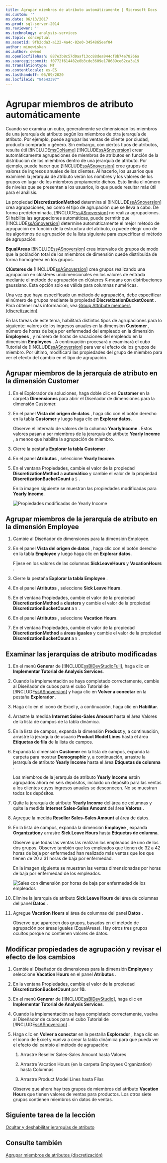 ```yaml
---
title: Agrupar miembros de atributo automáticamente | Microsoft Docs
ms.custom: ''
ms.date: 06/13/2017
ms.prod: sql-server-2014
ms.reviewer: ''
ms.technology: analysis-services
ms.topic: conceptual
ms.assetid: 9fb2cda3-a122-4a4c-82e0-3454865eef04
author: minewiskan
ms.author: owend
ms.openlocfilehash: 887e3b8c57d0aaf13cc88dea944cf8b74e78266a
ms.sourcegitcommit: f0772f614482e0b3cde3609e178689ce62ca3a19
ms.translationtype: MT
ms.contentlocale: es-ES
ms.lasthandoff: 06/09/2020
ms.locfileid: "84543397"
---
```

# <a name="automatically-grouping-attribute-members"></a>Agrupar miembros de atributo automáticamente
  Cuando se examina un cubo, generalmente se dimensionan los miembros de una jerarquía de atributo según los miembros de otra jerarquía de atributo. Por ejemplo, puede agrupar las ventas de cliente por ciudad, producto comprado o género. Sin embargo, con ciertos tipos de atributos, resulta útil [!INCLUDE[msCoName](../includes/msconame-md.md)] [!INCLUDE[ssASnoversion](../includes/ssasnoversion-md.md)] crear automáticamente agrupaciones de miembros de atributos en función de la distribución de los miembros dentro de una jerarquía de atributo. Por ejemplo, puede hacer que [!INCLUDE[ssASnoversion](../includes/ssasnoversion-md.md)] cree grupos de valores de ingresos anuales de los clientes. Al hacerlo, los usuarios que examinen la jerarquía de atributo verán los nombres y los valores de los grupos en lugar de los miembros propiamente dichos. Esto limita el número de niveles que se presentan a los usuarios, lo que puede resultar más útil para el análisis.

 La propiedad **DiscretizationMethod** determina si [!INCLUDE[ssASnoversion](../includes/ssasnoversion-md.md)] crea agrupaciones, así como el tipo de agrupación que se lleva a cabo. De forma predeterminada, [!INCLUDE[ssASnoversion](../includes/ssasnoversion-md.md)] no realiza agrupaciones. Si habilita las agrupaciones automáticas, puede permitir que [!INCLUDE[ssASnoversion](../includes/ssasnoversion-md.md)] determine automáticamente el mejor método de agrupación en función de la estructura del atributo, o puede elegir uno de los algoritmos de agrupación de la lista siguiente para especificar el método de agrupación:

 **EqualAreas** [!INCLUDE[ssASnoversion](../includes/ssasnoversion-md.md)] crea intervalos de grupos de modo que la población total de los miembros de dimensión quede distribuida de forma homogénea en los grupos.

 **Clústeres de** [!INCLUDE[ssASnoversion](../includes/ssasnoversion-md.md)] crea grupos realizando una agrupación en clústeres unidimensionales en los valores de entrada mediante el método de agrupación en clústeres K-means con distribuciones gaussiano. Esta opción solo es válida para columnas numéricas.

 Una vez que haya especificado un método de agrupación, debe especificar el número de grupos mediante la propiedad **DiscretizationBucketCount** . Para obtener más información, vea [Group Attribute members &#40;discretización&#41;](multidimensional-models/attribute-properties-group-attribute-members.md)

 En las tareas de este tema, habilitará distintos tipos de agrupaciones para lo siguiente: valores de los ingresos anuales en la dimensión **Customer** , número de horas de baja por enfermedad del empleado en la dimensión **Employees** , y número de horas de vacaciones del empleado en la dimensión **Employees** . A continuación procesará y examinará el cubo Tutorial de [!INCLUDE[ssASnoversion](../includes/ssasnoversion-md.md)] para ver el efecto de los grupos de miembro. Por último, modificará las propiedades del grupo de miembro para ver el efecto del cambio en el tipo de agrupación.

## <a name="grouping-attribute-hierarchy-members-in-the-customer-dimension"></a>Agrupar miembros de la jerarquía de atributo en la dimensión Customer

1.  En el Explorador de soluciones, haga doble clic en **Customer** en la carpeta **Dimensiones** para abrir el Diseñador de dimensiones para la dimensión Customer.

2.  En el panel **Vista del origen de datos** , haga clic con el botón derecho en la tabla **Customer** y luego haga clic en **Explorar datos**.

     Observe el intervalo de valores de la columna **YearlyIncome** . Estos valores pasan a ser miembros de la jerarquía de atributo **Yearly Income** , a menos que habilite la agrupación de miembro.

3.  Cierre la pestaña **Explorar la tabla Customer** .

4.  En el panel **Atributos** , seleccione **Yearly Income**.

5.  En el ventana Propiedades, cambie el valor de la propiedad **DiscretizationMethod** a **automático** y cambie el valor de la propiedad **DiscretizationBucketCount** a `5` .

     En la imagen siguiente se muestran las propiedades modificadas para **Yearly Income**.

     ![Propiedades modificadas de Yearly Income](../../2014/tutorials/media/l4-discretizationmethod-1.gif "Propiedades modificadas de Yearly Income")

## <a name="grouping-attribute-hierarchy-members-in-the-employee-dimension"></a>Agrupar miembros de la jerarquía de atributo en la dimensión Employee

1.  Cambie al Diseñador de dimensiones para la dimensión Employee.

2.  En el panel **Vista del origen de datos** , haga clic con el botón derecho en la tabla **Employee** y luego haga clic en **Explorar datos**.

     Fíjese en los valores de las columnas **SickLeaveHours** y **VacationHours** .

3.  Cierre la pestaña **Explorar la tabla Employee** .

4.  En el panel **Atributos** , seleccione **Sick Leave Hours**.

5.  En el ventana Propiedades, cambie el valor de la propiedad **DiscretizationMethod** a **clusters** y cambie el valor de la propiedad **DiscretizationBucketCount** a `5` .

6.  En el panel **Atributos** , seleccione **Vacation Hours**.

7.  En el ventana Propiedades, cambie el valor de la propiedad **DiscretizationMethod** a **áreas iguales** y cambie el valor de la propiedad **DiscretizationBucketCount** a `5` .

## <a name="browsing-the-modified-attribute-hierarchies"></a>Examinar las jerarquías de atributo modificadas

1.  En el menú **Generar** de [!INCLUDE[ssBIDevStudioFull](../includes/ssbidevstudiofull-md.md)], haga clic en **Implementar Tutorial de Analysis Services**.

2.  Cuando la implementación se haya completado correctamente, cambie al Diseñador de cubos para el cubo Tutorial de [!INCLUDE[ssASnoversion](../includes/ssasnoversion-md.md)] y haga clic en **Volver a conectar** en la pestaña **Explorador** .

3.  Haga clic en el icono de Excel y, a continuación, haga clic en **Habilitar**.

4.  Arrastre la medida **Internet Sales-Sales Amount** hasta el área Valores de la lista de campos de la tabla dinámica.

5.  En la lista de campos, expanda la dimensión **Product** y, a continuación, arrastre la jerarquía de usuario **Product Model Lines** hasta el área **Etiquetas de fila** de la lista de campos.

6.  Expanda la dimensión **Customer** en la lista de campos, expanda la carpeta para mostrar **Demographic** y, a continuación, arrastre la jerarquía de atributo **Yearly Income** hasta el área **Etiquetas de columna** .

     Los miembros de la jerarquía de atributo **Yearly Income** están agrupados ahora en seis depósitos, incluido un depósito para las ventas a los clientes cuyos ingresos anuales se desconocen. No se muestran todos los depósitos.

7.  Quite la jerarquía de atributo **Yearly Income** del área de columnas y quite la medida **Internet Sales-Sales Amount** del área **Valores** .

8.  Agregue la medida **Reseller Sales-Sales Amount** al área de datos.

9. En la lista de campos, expanda la dimensión **Employee** , expanda **Organization**y arrastre **Sick Leave Hours** hasta **Etiquetas de columna**.

     Observe que todas las ventas las realizan los empleados de uno de los dos grupos. Observe también que los empleados que tienen de 32 a 42 horas de baja por enfermedad han realizado más ventas que los que tienen de 20 a 31 horas de baja por enfermedad.

     En la imagen siguiente se muestran las ventas dimensionadas por horas de baja por enfermedad de los empleados.

     ![Sales con dimensión por horas de baja por enfermedad de los empleados](../../2014/tutorials/media/l4-discretizationmethod-2.gif "Sales con dimensión por horas de baja por enfermedad de los empleados")

10. Elimine la jerarquía de atributo **Sick Leave Hours** del área de columnas del panel **Datos** .

11. Agregue **Vacation Hours** al área de columnas del panel **Datos** .

     Observe que aparecen dos grupos, basados en el método de agrupación por áreas iguales (EqualAreas). Hay otros tres grupos ocultos porque no contienen valores de datos.

## <a name="modifying-grouping-properties-and-reviewing-the-effect-of-the-changes"></a>Modificar propiedades de agrupación y revisar el efecto de los cambios

1.  Cambie al Diseñador de dimensiones para la dimensión **Employee** y seleccione **Vacation Hours** en el panel **Atributos** .

2.  En la ventana Propiedades, cambie el valor de la propiedad **DiscretizationBucketCount** por **10.**

3.  En el menú **Generar** de [!INCLUDE[ssBIDevStudio](../includes/ssbidevstudio-md.md)], haga clic en **Implementar Tutorial de Analysis Services**.

4.  Cuando la implementación se haya completado correctamente, vuelva al Diseñador de cubos para el cubo Tutorial de [!INCLUDE[ssASnoversion](../includes/ssasnoversion-md.md)] .

5.  Haga clic en **Volver a conectar** en la pestaña **Explorador** , haga clic en el icono de Excel y vuelva a crear la tabla dinámica para que pueda ver el efecto del cambio al método de agrupación:

    1.  Arrastre Reseller Sales-Sales Amount hasta Valores

    2.  Arrastre Vacation Hours (en la carpeta Employees Organization) hasta Columnas

    3.  Arrastre Product Model Lines hasta Filas

     Observe que ahora hay tres grupos de miembros del atributo **Vacation Hours** que tienen valores de ventas para productos. Los otros siete grupos contienen miembros sin datos de ventas.

## <a name="next-task-in-lesson"></a>Siguiente tarea de la lección
 [Ocultar y deshabilitar jerarquías de atributo](lesson-4-4-hiding-and-disabling-attribute-hierarchies.md)

## <a name="see-also"></a>Consulte también
 [Agrupar miembros de atributos &#40;discretización&#41;](multidimensional-models/attribute-properties-group-attribute-members.md)


